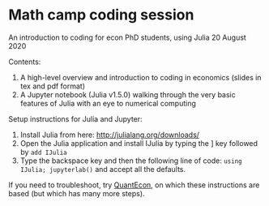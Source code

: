 # Math camp coding session
An introduction to coding for econ PhD students, using Julia
20 August 2020

Contents:
1. A high-level overview and introduction to coding in economics (slides in tex and pdf format)
2. A Jupyter notebook (Julia v1.5.0) walking through the very basic features of Julia with an eye to numerical computing

Setup instructions for Julia and Jupyter:
1. Install Julia from here: http://julialang.org/downloads/
2. Open the Julia application and install IJulia by typing the ] key followed by `add IJulia`
3. Type the backspace key and then the following line of code: `using IJulia; jupyterlab()` and accept all the defaults.

If you need to troubleshoot, try [QuantEcon](https://julia.quantecon.org/getting_started_julia/getting_started.html#Desktop-Installation-of-Julia-and-Jupyter), on which these instructions are based (but which has many more steps).

